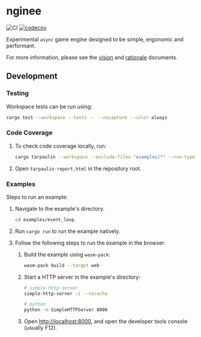# nginee

![CI](https://github.com/azriel91/nginee/workflows/CI/badge.svg) [![codecov](https://codecov.io/gh/azriel91/nginee/branch/master/graph/badge.svg)](https://codecov.io/gh/azriel91/nginee)

Experimental `async` game engine designed to be simple, ergonomic and performant.

For more information, please see the [vision] and [rationale] documents.

## Development

### Testing

Workspace tests can be run using:

```bash
cargo test --workspace --tests -- --nocapture --color always
```

### Code Coverage

1. To check code coverage locally, run:

    ```bash
    cargo tarpaulin --workspace --exclude-files "examples/*" --run-types Tests --out Html
    ```

2. Open `tarpaulin-report.html` in the repository root.

### Examples

Steps to run an example:

1. Navigate to the example's directory.

    ```bash
    cd examples/event_loop
    ```

2. Run `cargo run` to run the example natively.

3. Follow the following steps to run the example in the browser:

    1. Build the example using `wasm-pack`:

        ```bash
        wasm-pack build --target web
        ```

    2. Start a HTTP server in the example's directory:

        ```bash
        # simple-http-server
        simple-http-server -i --nocache

        # python
        python -m SimpleHTTPServer 8000
        ```

    3. Open <http://localhost:8000>, and open the developer tools console (usually F12).

[vision]: VISION.md
[rationale]: RATIONALE.md
